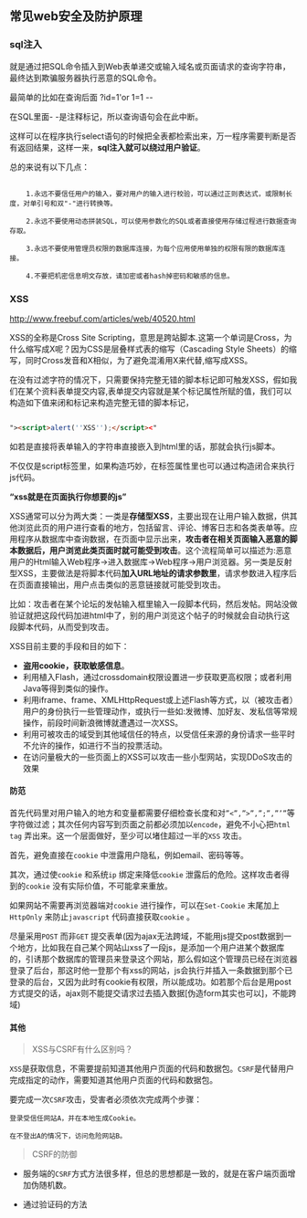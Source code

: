 ## 常见web安全及防护原理

### sql注入
就是通过把SQL命令插入到Web表单递交或输入域名或页面请求的查询字符串，最终达到欺骗服务器执行恶意的SQL命令。


最简单的比如在查询后面 ?id=1'or 1=1 \-\-

在SQL里面- -是注释标记，所以查询语句会在此中断。

这样可以在程序执行select语句的时候把全表都检索出来，万一程序需要判断是否有返回结果，这样一来，**sql注入就可以绕过用户验证**。

总的来说有以下几点：

```

    1.永远不要信任用户的输入，要对用户的输入进行校验，可以通过正则表达式，或限制长度，对单引号和双"-"进行转换等。

    2.永远不要使用动态拼装SQL，可以使用参数化的SQL或者直接使用存储过程进行数据查询存取。

    3.永远不要使用管理员权限的数据库连接，为每个应用使用单独的权限有限的数据库连接。

    4.不要把机密信息明文存放，请加密或者hash掉密码和敏感的信息。
```

### XSS
<a>http://www.freebuf.com/articles/web/40520.html</a>

XSS的全称是Cross Site Scripting，意思是跨站脚本.这第一个单词是Cross，为什么缩写成X呢？因为CSS是层叠样式表的缩写（Cascading Style Sheets）的缩写，同时Cross发音和X相似，为了避免混淆用X来代替,缩写成XSS。

在没有过滤字符的情况下，只需要保持完整无错的脚本标记即可触发XSS，假如我们在某个资料表单提交内容,表单提交内容就是某个标记属性所赋的值，我们可以构造如下值来闭和标记来构造完整无错的脚本标记，
``` html

"><script>alert(''XSS'');</script><"

```

如若是直接将表单输入的字符串直接嵌入到html里的话，那就会执行js脚本。

不仅仅是script标签里，如果构造巧妙，在标签属性里也可以通过构造闭合来执行js代码。

**“xss就是在页面执行你想要的js”**

XSS通常可以分为两大类：一类是**存储型XSS**，主要出现在让用户输入数据，供其他浏览此页的用户进行查看的地方，包括留言、评论、博客日志和各类表单等。应用程序从数据库中查询数据，在页面中显示出来，**攻击者在相关页面输入恶意的脚本数据后，用户浏览此类页面时就可能受到攻击**。这个流程简单可以描述为:恶意用户的Html输入Web程序->进入数据库->Web程序->用户浏览器。另一类是反射型XSS，主要做法是将脚本代码**加入URL地址的请求参数里**，请求参数进入程序后在页面直接输出，用户点击类似的恶意链接就可能受到攻击。

比如：攻击者在某个论坛的发帖输入框里输入一段脚本代码，然后发帖。网站没做验证就把这段代码加进html中了，别的用户浏览这个帖子的时候就会自动执行这段脚本代码，从而受到攻击。

XSS目前主要的手段和目的如下：
 - **盗用cookie，获取敏感信息**。
 - 利用植入Flash，通过crossdomain权限设置进一步获取更高权限；或者利用Java等得到类似的操作。
 - 利用iframe、frame、XMLHttpRequest或上述Flash等方式，以（被攻击者）用户的身份执行一些管理动作，或执行一些如:发微博、加好友、发私信等常规操作，前段时间新浪微博就遭遇过一次XSS。
 - 利用可被攻击的域受到其他域信任的特点，以受信任来源的身份请求一些平时不允许的操作，如进行不当的投票活动。
 - 在访问量极大的一些页面上的XSS可以攻击一些小型网站，实现DDoS攻击的效果


#### 防范
首先代码里对用户输入的地方和变量都需要仔细检查长度和对`”<”,”>”,”;”,”’”`等字符做过滤；其次任何内容写到页面之前都必须加以`encode`，避免不小心把`html tag` 弄出来。这一个层面做好，至少可以堵住超过一半的`XSS` 攻击。


首先，避免直接在`cookie` 中泄露用户隐私，例如email、密码等等。


其次，通过使`cookie` 和系统`ip` 绑定来降低`cookie` 泄露后的危险。这样攻击者得到的`cookie` 没有实际价值，不可能拿来重放。


如果网站不需要再浏览器端对`cookie` 进行操作，可以在`Set-Cookie` 末尾加上`HttpOnly` 来防止`javascript` 代码直接获取`cookie` 。


尽量采用`POST` 而非`GET` 提交表单(因为ajax无法跨域，不能用js提交post数据到一个地方，比如我在自己某个网站山xss了一段js，是添加一个用户进某个数据库的，引诱那个数据库的管理员来登录这个网站，那么假如这个管理员已经在浏览器登录了后台，那这时他一登那个有xss的网站，js会执行并插入一条数据到那个已登录的后台，又因为此时有cookie有权限，所以能成功。如若那个后台是用post方式提交的话，ajax则不能提交请求过去插入数据[伪造form其实也可以]，不能跨域)

#### 其他
>XSS与CSRF有什么区别吗？

`XSS`是获取信息，不需要提前知道其他用户页面的代码和数据包。`CSRF`是代替用户完成指定的动作，需要知道其他用户页面的代码和数据包。


要完成一次`CSRF`攻击，受害者必须依次完成两个步骤：

```
登录受信任网站A，并在本地生成Cookie。

在不登出A的情况下，访问危险网站B。
```


>CSRF的防御

- 服务端的`CSRF`方式方法很多样，但总的思想都是一致的，就是在客户端页面增加伪随机数。

- 通过验证码的方法
